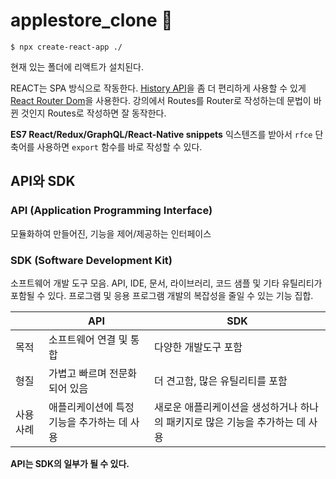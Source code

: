 # applestore_clone 🍎

```
$ npx create-react-app ./
```
현재 있는 폴더에 리액트가 설치된다.

REACT는 SPA 방식으로 작동한다.
[History API](https://developer.mozilla.org/en-US/docs/Web/API/History_API)을 좀 더 편리하게 사용할 수 있게 [React Router Dom](https://reactrouter.com/en/main)을 사용한다.
강의에서 Routes를 Router로 작성하는데 문법이 바뀐 것인지 Routes로 작성하면 잘 동작한다.

**ES7 React/Redux/GraphQL/React-Native snippets** 익스텐즈를 받아서 `rfce` 단축어를 사용하면 `export` 함수를 바로 작성할 수 있다.

## API와 SDK
### API (Application Programming Interface)
모듈화하여 만들어진, 기능을 제어/제공하는 인터페이스
### SDK (Software Development Kit)
소프트웨어 개발 도구 모음. API, IDE, 문서, 라이브러리, 코드 샘플 및 기타 유틸리티가 포함될 수 있다. 프로그램 및 응용 프로그램 개발의 복잡성을 줄일 수 있는 기능 집합.

| | API | SDK |
|-| --- | --- |
| 목적 | 소프트웨어 연결 및 통합 | 다양한 개발도구 포함 |
| 형질 | 가볍고 빠르며 전문화 되어 있음 | 더 견고함, 많은 유틸리티를 포함 |
| 사용 사례 | 애플리케이션에 특정 기능을 추가하는 데 사용 | 새로운 애플리케이션을 생성하거나 하나의 패키지로 많은 기능을 추가하는 데 사용 |

**API는 SDK의 일부가 될 수 있다.**
